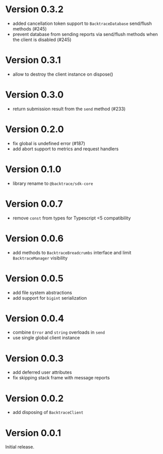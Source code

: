 # Version 0.3.2

-   added cancellation token support to `BacktraceDatabase` send/flush methods (#245)
-   prevent database from sending reports via send/flush methods when the client is disabled (#245)

# Version 0.3.1

-   allow to destroy the client instance on dispose()

# Version 0.3.0

-   return submission result from the `send` method (#233)

# Version 0.2.0

-   fix global is undefined error (#187)
-   add abort support to metrics and request handlers

# Version 0.1.0

-   library rename to `@backtrace/sdk-core`

# Version 0.0.7

-   remove `const` from types for Typescript <5 compatibility

# Version 0.0.6

-   add methods to `BacktraceBreadcrumbs` interface and limit `BacktraceManager` visibility

# Version 0.0.5

-   add file system abstractions
-   add support for `bigint` serialization

# Version 0.0.4

-   combine `Error` and `string` overloads in `send`
-   use single global client instance

# Version 0.0.3

-   add deferred user attributes
-   fix skipping stack frame with message reports

# Version 0.0.2

-   add disposing of `BacktraceClient`

# Version 0.0.1

Initial release.
